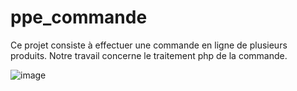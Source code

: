 # ppe_commande

Ce projet consiste à effectuer une commande en ligne de plusieurs produits. 
Notre travail concerne le traitement php de la commande. 

![image](https://user-images.githubusercontent.com/65156750/116003211-5d909f00-a5fd-11eb-8924-933fdba3dca4.png)
